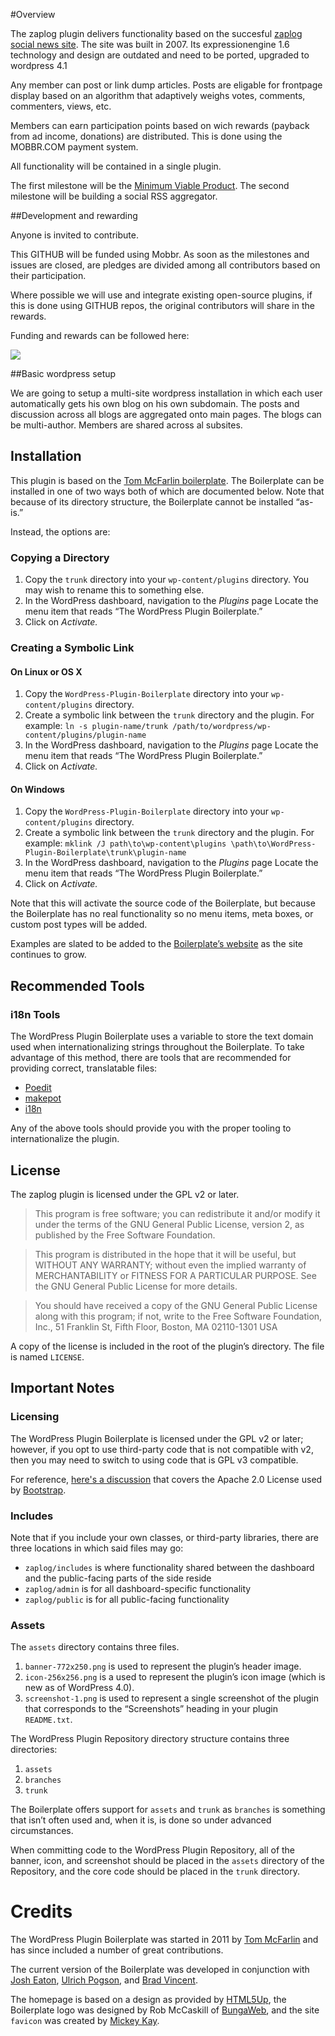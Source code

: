 #Overview

The zaplog plugin delivers functionality based on the succesful <a href="http://zaplog.nl">zaplog social news site</a>. The site was built in 2007. Its expressionengine 1.6 technology and design are outdated and need to be ported, upgraded to wordpress 4.1

Any member can post or link dump articles. Posts are eligable for frontpage display based on an algorithm that adaptively weighs votes, comments, commenters, views, etc. 

Members can earn participation points based on wich rewards (payback from ad income, donations) are distributed. This is done using the MOBBR.COM payment system.

All functionality will be contained in a single plugin.

The first milestone will be the <a href="https://github.com/patricksavalle/zaplog-wordpress-plugin/milestones/Minimum%20viable%20product">Minimum Viable Product</a>. The second milestone will be building a social RSS aggregator.

##Development and rewarding

Anyone is invited to contribute.

This GITHUB will be funded using Mobbr. As soon as the milestones and issues are closed, are pledges are divided among all contributors based on their participation.

Where possible we will use and integrate existing open-source plugins, if this is done using GITHUB repos, the original contributors will share in the rewards. 

Funding and rewards can be followed here:

<a href="https://mobbr.com/#/task/aHR0cHM6Ly9naXRodWIuY29tL3BhdHJpY2tzYXZhbGxlL3phcGxvZy13b3JkcHJlc3MtcGx1Z2luL21pbGVzdG9uZXMvTWluaW11bSUyMHZpYWJsZSUyMHByb2R1Y3Q="><img src="https://api.mobbr.com/button/eb342f159522ccde16500ce9abc34391/medium"/></a>

##Basic wordpress setup

We are going to setup a multi-site wordpress installation in which each user automatically gets his own blog on his own subdomain. The posts and discussion across all blogs are aggregated onto main pages. The blogs can be multi-author. Members are shared across al subsites.

## Installation

This plugin is based on the <a href="https://tommcfarlin.com/wordpress-plugin-boilerplate/">Tom McFarlin boilerplate</a>. The Boilerplate can be installed in one of two ways both of which are documented below. Note that because of its directory structure, the Boilerplate cannot be installed “as-is.”

Instead, the options are:

### Copying a Directory

1. Copy the `trunk` directory into your `wp-content/plugins` directory. You may wish to rename this to something else.
2. In the WordPress dashboard, navigation to the *Plugins* page
Locate the menu item that reads “The WordPress Plugin Boilerplate.”
3. Click on *Activate.*

### Creating a Symbolic Link

#### On Linux or OS X

1. Copy the `WordPress-Plugin-Boilerplate` directory into your `wp-content/plugins` directory.
2. Create a symbolic link between the `trunk` directory and the plugin. For example: `ln -s plugin-name/trunk /path/to/wordpress/wp-content/plugins/plugin-name`
3. In the WordPress dashboard, navigation to the *Plugins* page
Locate the menu item that reads “The WordPress Plugin Boilerplate.”
4. Click on *Activate.*

#### On Windows

1. Copy the `WordPress-Plugin-Boilerplate` directory into your `wp-content/plugins` directory.
2. Create a symbolic link between the `trunk` directory and the plugin. For example: `mklink /J path\to\wp-content\plugins \path\to\WordPress-Plugin-Boilerplate\trunk\plugin-name`
3. In the WordPress dashboard, navigation to the *Plugins* page
Locate the menu item that reads “The WordPress Plugin Boilerplate.”
4. Click on *Activate.*

Note that this will activate the source code of the Boilerplate, but because the Boilerplate has no real functionality so no menu  items, meta boxes, or custom post types will be added.

Examples are slated to be added to the [Boilerplate’s website](http://wppb.io) as the site continues to grow.

## Recommended Tools

### i18n Tools

The WordPress Plugin Boilerplate uses a variable to store the text domain used when internationalizing strings throughout the Boilerplate. To take advantage of this method, there are tools that are recommended for providing correct, translatable files:

* [Poedit](http://www.poedit.net/)
* [makepot](http://i18n.svn.wordpress.org/tools/trunk/)
* [i18n](https://github.com/grappler/i18n)

Any of the above tools should provide you with the proper tooling to internationalize the plugin.

## License

The zaplog plugin is licensed under the GPL v2 or later.

> This program is free software; you can redistribute it and/or modify it under the terms of the GNU General Public License, version 2, as published by the Free Software Foundation.

> This program is distributed in the hope that it will be useful, but WITHOUT ANY WARRANTY; without even the implied warranty of MERCHANTABILITY or FITNESS FOR A PARTICULAR PURPOSE. See the GNU General Public License for more details.

> You should have received a copy of the GNU General Public License along with this program; if not, write to the Free Software Foundation, Inc., 51 Franklin St, Fifth Floor, Boston, MA 02110-1301 USA

A copy of the license is included in the root of the plugin’s directory. The file is named `LICENSE`.

## Important Notes

### Licensing

The WordPress Plugin Boilerplate is licensed under the GPL v2 or later; however, if you opt to use third-party code that is not compatible with v2, then you may need to switch to using code that is GPL v3 compatible.

For reference, [here's a discussion](http://make.wordpress.org/themes/2013/03/04/licensing-note-apache-and-gpl/) that covers the Apache 2.0 License used by [Bootstrap](http://twitter.github.io/bootstrap/).

### Includes

Note that if you include your own classes, or third-party libraries, there are three locations in which said files may go:

* `zaplog/includes` is where functionality shared between the dashboard and the public-facing parts of the side reside
* `zaplog/admin` is for all dashboard-specific functionality
* `zaplog/public` is for all public-facing functionality

### Assets

The `assets` directory contains three files.

1. `banner-772x250.png` is used to represent the plugin’s header image.
2. `icon-256x256.png` is a used to represent the plugin’s icon image (which is new as of WordPress 4.0).
3. `screenshot-1.png` is used to represent a single screenshot of the plugin that corresponds to the “Screenshots” heading in your plugin `README.txt`.

The WordPress Plugin Repository directory structure contains three directories:

1. `assets`
2. `branches`
3. `trunk`

The Boilerplate offers support for `assets` and `trunk` as `branches` is something that isn’t often used and, when it is, is done so under advanced circumstances.

When committing code to the WordPress Plugin Repository, all of the banner, icon, and screenshot should be placed in the `assets` directory of the Repository, and the core code should be placed in the `trunk` directory.

# Credits

The WordPress Plugin Boilerplate was started in 2011 by [Tom McFarlin](http://twitter.com/tommcfarlin/) and has since included a number of great contributions.

The current version of the Boilerplate was developed in conjunction with [Josh Eaton](https://twitter.com/jjeaton), [Ulrich Pogson](https://twitter.com/grapplerulrich), and [Brad Vincent](https://twitter.com/themergency).

The homepage is based on a design as provided by [HTML5Up](http://html5up.net), the Boilerplate logo was designed by  Rob McCaskill of [BungaWeb](http://bungaweb.com), and the site `favicon` was created by [Mickey Kay](https://twitter.com/McGuive7).

